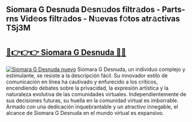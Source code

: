 ## Siomara G Desnuda D𝚎sn𝚞dos filtr𝚊dos - Parts-rns Vid𝚎os filtr𝚊dos - N𝚞evas f𝚘tos atr𝚊ctivas TSj3M

# <h2><a href="http://mbd4zl.tromn.icu/?c=Siomara+G+Desnuda">🔗👉👉👉 Siomara G Desnuda 🔗🔗</a></h2>

[![Siomara G Desnuda nuevo](https://i.imgur.com/pEAQMta.gif)](http://mbd4zl.tromn.icu/?c=Siomara+G+Desnuda)
Siomara G Desnuda, un individuo complejo y estimulante, se resiste a la descripción fácil. Su innovador estilo de comunicación en línea ha cautivado y enfurecido a los críticos, encendiendo debates sobre la privacidad, la expresión artística y la naturaleza evolutiva de las comunidades virtuales. Independientemente de sus decisiones futuras, su huella en la comunidad virtual es imborrable. Armado con una dedicación inquebrantable y un atractivo innegable, el alcance de Siomara G Desnuda en el mundo virtual es expansivo.
